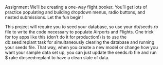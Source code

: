 Assignment
We’ll be creating a one-way flight booker. You’ll get lots of practice populating and building dropdown menus, radio buttons, and nested submissions. Let the fun begin!

This project will require you to seed your database, so use your db/seeds.rb file to write the code necessary to populate Airports and Flights. One trick for toy apps like this (don’t do it for production!) is to use the db:seed:replant task for simultaneously clearing the database and running your seeds file. That way, when you create a new model or change how you want your sample data set up, you can just update the seeds.rb file and run $ rake db:seed:replant to have a clean slate of data.